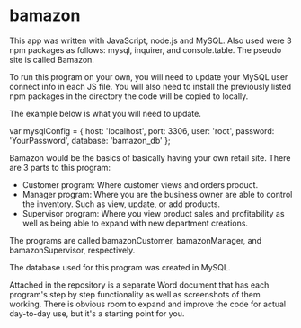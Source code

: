 # bamazon

This app was written with JavaScript, node.js and MySQL.  Also used were 3 npm packages as follows: mysql, inquirer, and console.table.  The pseudo site is called Bamazon.

To run this program on your own, you will need to update your MySQL user connect info in each JS file.
You will also need to install the previously listed npm packages in the directory the code will be copied to locally.

The example below is what you will need to update.

var mysqlConfig = {
    host: 'localhost',
    port: 3306,
    user: 'root',
    password: 'YourPassword',
    database: 'bamazon_db'
};

Bamazon would be the basics of basically having your own retail site.  There are 3 parts to this program:
  - Customer program:  Where customer views and orders product.
  - Manager program: Where you are the business owner are able to control the inventory. Such as view, update, or add products.
  - Supervisor program:  Where you view product sales and profitability as well as being able to expand with new department creations.
  
The programs are called bamazonCustomer, bamazonManager, and bamazonSupervisor, respectively.

The database used for this program was created in MySQL.  

Attached in the repository is a separate Word document that has each program's step by step functionality as well as screenshots of them working.  There is obvious room to expand and improve the code for actual day-to-day use, but it's a starting point for you.
